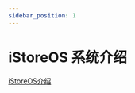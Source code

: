 ```yaml
---
sidebar_position: 1
---
```


# iStoreOS 系统介绍

[iStoreOS介绍](https://doc.linkease.com/zh/guide/istoreos/storeos_introduce.html)
